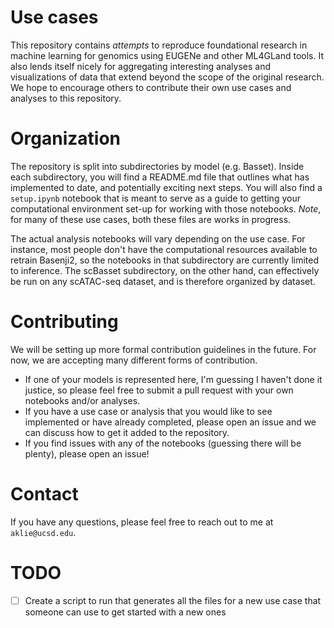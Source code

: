 # Use cases
This repository contains *attempts* to reproduce foundational research in machine learning for genomics using EUGENe and other ML4GLand tools. It also lends itself nicely for aggregating interesting analyses and visualizations of data that extend beyond the scope of the original research. We hope to encourage others to contribute their own use cases and analyses to this repository.

# Organization
The repository is split into subdirectories by model (e.g. Basset). Inside each subdirectory, you will find a README.md file that outlines what has implemented to date, and potentially exciting next steps. You will also find a `setup.ipynb` notebook that is meant to serve as a guide to getting your computational environment set-up for working with those notebooks. *Note*, for many of these use cases, both these files are works in progress.

The actual analysis notebooks will vary depending on the use case. For instance, most people don't have the computational resources available to retrain Basenji2, so the notebooks in that subdirectory are currently limited to inference. The scBasset subdirectory, on the other hand, can effectively be run on any scATAC-seq dataset, and is therefore organized by dataset.

# Contributing
We will be setting up more formal contribution guidelines in the future. For now, we are accepting many different forms of contribution. 

- If one of your models is represented here, I'm guessing I haven't done it justice, so please feel free to submit a pull request with your own notebooks and/or analyses. 
- If you have a use case or analysis that you would like to see implemented or have already completed, please open an issue and we can discuss how to get it added to the repository.
- If you find issues with any of the notebooks (guessing there will be plenty), please open an issue!

# Contact
If you have any questions, please feel free to reach out to me at `aklie@ucsd.edu`.

# TODO
- [ ] Create a script to run that generates all the files for a new use case that someone can use to get started with a new ones